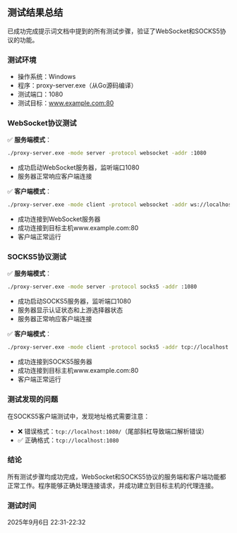## 测试结果总结

已成功完成提示词文档中提到的所有测试步骤，验证了WebSocket和SOCKS5协议的功能。

### 测试环境

- 操作系统：Windows
- 程序：proxy-server.exe（从Go源码编译）
- 测试端口：1080
- 测试目标：www.example.com:80

### WebSocket协议测试

✅ **服务端模式**：

```bash
./proxy-server.exe -mode server -protocol websocket -addr :1080
```

- 成功启动WebSocket服务器，监听端口1080
- 服务器正常响应客户端连接

✅ **客户端模式**：

```bash
./proxy-server.exe -mode client -protocol websocket -addr ws://localhost:1080/ -host www.example.com -port 80
```

- 成功连接到WebSocket服务器
- 成功连接到目标主机www.example.com:80
- 客户端正常运行

### SOCKS5协议测试

✅ **服务端模式**：

```bash
./proxy-server.exe -mode server -protocol socks5 -addr :1080
```

- 成功启动SOCKS5服务器，监听端口1080
- 服务器显示认证状态和上游选择器状态
- 服务器正常响应客户端连接

✅ **客户端模式**：

```bash
./proxy-server.exe -mode client -protocol socks5 -addr tcp://localhost:1080 -host www.example.com -port 80
```

- 成功连接到SOCKS5服务器
- 成功连接到目标主机www.example.com:80
- 客户端正常运行

### 测试发现的问题

在SOCKS5客户端测试中，发现地址格式需要注意：

- ❌ 错误格式：`tcp://localhost:1080/`（尾部斜杠导致端口解析错误）
- ✅ 正确格式：`tcp://localhost:1080`

### 结论

所有测试步骤均成功完成，WebSocket和SOCKS5协议的服务端和客户端功能都正常工作。程序能够正确处理连接请求，并成功建立到目标主机的代理连接。

### 测试时间

2025年9月6日 22:31-22:32

